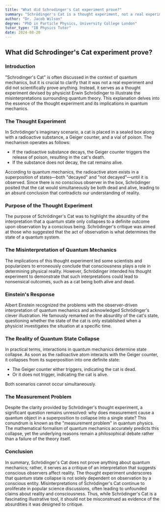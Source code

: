 ```yaml
---
title: "What did Schrodinger's Cat experiment prove?"
summary: "Schrödinger's Cat is a thought experiment, not a real experiment. It was created to illustrate the absurdity of the idea that quantum particles only collapse into a single state when observed. The experiment shows that quantum state collapse is not driven by conscious observers but by any interaction. It highlights the "measurement problem" in quantum physics: why does a measurement collapse a quantum object from a superposition of states to a single definite state?"
author: "Dr. Jacob Wilson"
degree: "PhD in Particle Physics, University College London"
tutor_type: "IB Physics Tutor"
date: 2024-08-20
---
```


## What did Schrodinger's Cat experiment prove?

### Introduction
"Schrodinger's Cat" is often discussed in the context of quantum mechanics, but it is crucial to clarify that it was not a real experiment and did not scientifically prove anything. Instead, it serves as a thought experiment devised by physicist Erwin Schrödinger to illustrate the misinterpretations surrounding quantum theory. This explanation delves into the essence of the thought experiment and its implications in quantum mechanics.

### The Thought Experiment
In Schrödinger's imaginary scenario, a cat is placed in a sealed box along with a radioactive substance, a Geiger counter, and a vial of poison. The mechanism operates as follows:
- If the radioactive substance decays, the Geiger counter triggers the release of poison, resulting in the cat's death.
- If the substance does not decay, the cat remains alive.

According to quantum mechanics, the radioactive atom exists in a superposition of states—both "decayed" and "not decayed"—until it is observed. Since there is no conscious observer in the box, Schrödinger posited that the cat would simultaneously be both dead and alive, leading to an absurd conclusion that contradicts our understanding of reality.

### Purpose of the Thought Experiment
The purpose of Schrödinger's Cat was to highlight the absurdity of the interpretation that a quantum state only collapses to a definite outcome upon observation by a conscious being. Schrödinger's critique was aimed at those who suggested that the act of observation is what determines the state of a quantum system. 

### The Misinterpretation of Quantum Mechanics
The implications of this thought experiment led some scientists and popularizers to erroneously conclude that consciousness plays a role in determining physical reality. However, Schrödinger intended his thought experiment to demonstrate that such interpretations could lead to nonsensical outcomes, such as a cat being both alive and dead.

### Einstein's Response
Albert Einstein recognized the problems with the observer-driven interpretation of quantum mechanics and acknowledged Schrödinger's clever illustration. He famously remarked on the absurdity of the cat's state, questioning whether the state of the cat is only established when a physicist investigates the situation at a specific time. 

### The Reality of Quantum State Collapse
In practical terms, interactions in quantum mechanics determine state collapse. As soon as the radioactive atom interacts with the Geiger counter, it collapses from its superposition into one definite state:
- The Geiger counter either triggers, indicating the cat is dead.
- Or it does not trigger, indicating the cat is alive.

Both scenarios cannot occur simultaneously.

### The Measurement Problem
Despite the clarity provided by Schrödinger's thought experiment, a significant question remains unresolved: why does measurement cause a quantum object in a superposition to collapse into a single state? This conundrum is known as the "measurement problem" in quantum physics. The mathematical formalism of quantum mechanics accurately predicts this collapse, yet the underlying reasons remain a philosophical debate rather than a failure of the theory itself.

### Conclusion
In summary, Schrödinger's Cat does not prove anything about quantum mechanics; rather, it serves as a critique of an interpretation that suggests conscious observers affect reality. The thought experiment underscores that quantum state collapse is not solely dependent on observation by a conscious entity. Misinterpretations of Schrödinger's Cat continue to proliferate in popular science discussions, often leading to unfounded claims about reality and consciousness. Thus, while Schrödinger's Cat is a fascinating illustrative tool, it should not be misconstrued as evidence of the absurdities it was designed to critique.
    
